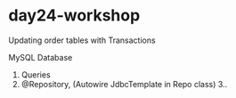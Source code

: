 # day24-workshop
Updating order tables with Transactions


MySQL Database
1. Queries
2. @Repository, (Autowire JdbcTemplate in Repo class)
3.. 
